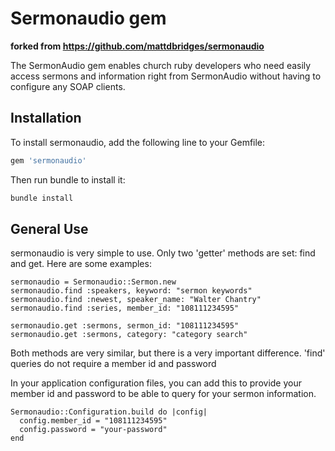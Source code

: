 # Sermonaudio gem

**forked from https://github.com/mattdbridges/sermonaudio**

The SermonAudio gem enables church ruby developers who need easily access sermons and information right from SermonAudio without having to configure any SOAP clients.

## Installation

To install sermonaudio, add the following line to your Gemfile:

```ruby
gem 'sermonaudio'
```

Then run bundle to install it:

```ruby
bundle install
```
    
## General Use

sermonaudio is very simple to use. Only two 'getter' methods are set: find and get. Here are some examples:

    sermonaudio = Sermonaudio::Sermon.new
    sermonaudio.find :speakers, keyword: "sermon keywords"
    sermonaudio.find :newest, speaker_name: "Walter Chantry"
    sermonaudio.find :series, member_id: "108111234595"

    sermonaudio.get :sermons, sermon_id: "108111234595"
    sermonaudio.get :sermons, category: "category search"

Both methods are very similar, but there is a very important difference. 'find' queries do not require a member id and password

In your application configuration files, you can add this to provide your member id and password to be able to query for your sermon information.

    Sermonaudio::Configuration.build do |config|
      config.member_id = "108111234595"
      config.password = "your-password"
    end